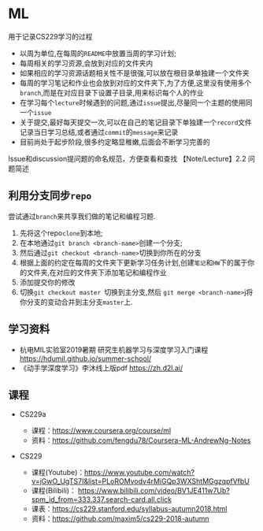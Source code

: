 # ML
用于记录CS229学习的过程

-   以周为单位,在每周的`README`中放置当周的学习计划;
-   每周相关的学习资源,会放到对应的文件夹内
-   如果相应的学习资源话题相关性不是很强,可以放在根目录单独建一个文件夹
-   每周的学习笔记和作业也会放到对应的文件夹下,为了方便,这里没有使用多个`branch`,而是在对应目录下设置子目录,用来标识每个人的作业
-   在学习每个`lecture`时候遇到的问题,通过`issue`提出,尽量同一个主题的使用同一个`issue`
-   关于提交,最好每天提交一次,可以在自己的笔记目录下单独建一个`record`文件记录当日学习总结,或者通过`commit`的`message`来记录
-   目前尚处于起步阶段,很多约定略显稚嫩,后面会不断学习完善的

Issue和discussion提问题的命名规范，方便查看和查找
【Note/Lecture】2.2 问题简述



## 利用分支同步`repo`

尝试通过`branch`来共享我们做的笔记和编程习题.

1.   先将这个repo`clone`到本地;
2.   在本地通过`git branch <branch-name>`创建一个分支;
3.   然后通过`git checkout <branch-name>`切换到你所在的分支
4.   根据上面的约定在每周的文件夹下更新学习任务计划,创建`笔记`和`HW`下的属于你的文件夹,在对应的文件夹下添加笔记和编程作业
5.   添加提交你的修改
6.   切换`git checkout master `切换到主分支,然后  `git merge <branch-name>`j将你分支的变动合并到主分支`master`上. 

## 学习资料

- 杭电MIL实验室2019暑期 研究生机器学习与深度学习入门课程 https://hdumil.github.io/summer-school/
- 《动手学深度学习》李沐线上版pdf https://zh.d2l.ai/

## 课程
- CS229a
   - 课程：https://www.coursera.org/course/ml
   - 资料：https://github.com/fengdu78/Coursera-ML-AndrewNg-Notes

- CS229
   - 课程(Youtube)：https://www.youtube.com/watch?v=jGwO_UgTS7I&list=PLoROMvodv4rMiGQp3WXShtMGgzqpfVfbU
   - 课程(Bilibili)： https://www.bilibili.com/video/BV1JE411w7Ub?spm_id_from=333.337.search-card.all.click
   - 课表：https://cs229.stanford.edu/syllabus-autumn2018.html
   - 资料：https://github.com/maxim5/cs229-2018-autumn
